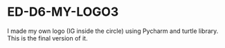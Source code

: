 # ED-D6-MY-LOGO3
I made my own logo (IG inside the circle) using Pycharm and turtle library. This is the final version of it.
